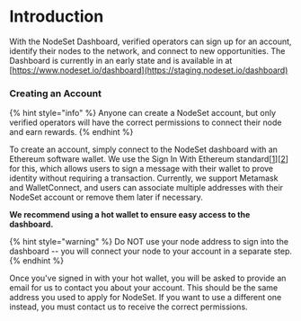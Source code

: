 # Introduction

With the NodeSet Dashboard, verified operators can sign up for an account, identify their nodes to the network, and connect to new opportunities. The Dashboard is currently in an early state and is available in at [https://www.nodeset.io/dashboard](https://staging.nodeset.io/dashboard)

### Creating an Account

{% hint style="info" %}
&#x20;Anyone can create a NodeSet account, but only verified operators will have the correct permissions to connect their node and earn rewards.
{% endhint %}

To create an account, simply connect to the NodeSet dashboard with an Ethereum software wallet. We use the Sign In With Ethereum standard\[[1](https://docs.login.xyz/)]\[[2](https://eips.ethereum.org/EIPS/eip-4361)] for this, which allows users to sign a message with their wallet to prove identity without requiring a transaction. Currently, we support Metamask and WalletConnect, and users can associate multiple addresses with their NodeSet account or remove them later if necessary.

**We recommend using a hot wallet to ensure easy access to the dashboard.**

{% hint style="warning" %}
Do NOT use your node address to sign into the dashboard -- you will connect your node to your account in a separate step.
{% endhint %}

Once you've signed in with your hot wallet, you will be asked to provide an email for us to contact you about your account. This should be the same address you used to apply for NodeSet. If you want to use a different one instead, you must contact us to receive the correct permissions.
